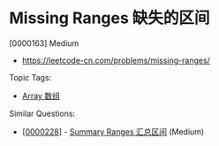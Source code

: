 # Missing Ranges 缺失的区间

[0000163] Medium

- https://leetcode-cn.com/problems/missing-ranges/

Topic Tags:

- [Array 数组](https://leetcode-cn.com/tag/array/)

Similar Questions:

- [[0000228](https://leetcode-cn.com/problems/summary-ranges/)] - [Summary Ranges 汇总区间](./0000228.summary-ranges.md) (Medium)
